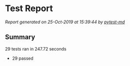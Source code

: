 # Test Report

*Report generated on 25-Oct-2019 at 15:39:44 by [pytest-md]*

[pytest-md]: https://github.com/hackebrot/pytest-md

## Summary

29 tests ran in 247.72 seconds

- 29 passed
